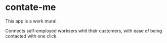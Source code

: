 # contate-me
This app is a work mural.

Connects self-employed worksers whit their customers,
with ease of being contacted with one click. 


